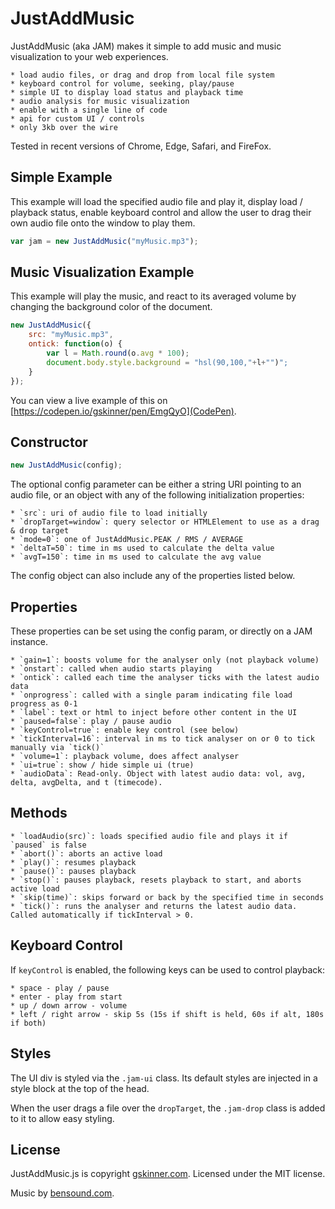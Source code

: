 # JustAddMusic

JustAddMusic (aka JAM) makes it simple to add music and music visualization to your web experiences.

	* load audio files, or drag and drop from local file system
	* keyboard control for volume, seeking, play/pause
	* simple UI to display load status and playback time
	* audio analysis for music visualization
	* enable with a single line of code
	* api for custom UI / controls
	* only 3kb over the wire

Tested in recent versions of Chrome, Edge, Safari, and FireFox.


## Simple Example

This example will load the specified audio file and play it, display load / playback status, enable keyboard control
and allow the user to drag their own audio file onto the window to play them.

```javascript
var jam = new JustAddMusic("myMusic.mp3");
```

## Music Visualization Example

This example will play the music, and react to its averaged volume by changing the background color of the document.

```javascript
new JustAddMusic({
	src: "myMusic.mp3",
	ontick: function(o) {
		var l = Math.round(o.avg * 100);
		document.body.style.background = "hsl(90,100,"+l+"")";
	}
});
```

You can view a live example of this on [https://codepen.io/gskinner/pen/EmgQyO](CodePen).


## Constructor

```javascript
new JustAddMusic(config);
```

The optional config parameter can be either a string URI pointing to an audio file, or an object with any of the following
initialization properties:

	* `src`: uri of audio file to load initially
	* `dropTarget=window`: query selector or HTMLElement to use as a drag & drop target
	* `mode=0`: one of JustAddMusic.PEAK / RMS / AVERAGE
	* `deltaT=50`: time in ms used to calculate the delta value
	* `avgT=150`: time in ms used to calculate the avg value

The config object can also include any of the properties listed below.


## Properties

These properties can be set using the config param, or directly on a JAM instance.

	* `gain=1`: boosts volume for the analyser only (not playback volume)
	* `onstart`: called when audio starts playing
	* `ontick`: called each time the analyser ticks with the latest audio data
	* `onprogress`: called with a single param indicating file load progress as 0-1
	* `label`: text or html to inject before other content in the UI
	* `paused=false`: play / pause audio
	* `keyControl=true`: enable key control (see below)
	* `tickInterval=16`: interval in ms to tick analyser on or 0 to tick manually via `tick()`
	* `volume=1`: playback volume, does affect analyser
	* `ui=true`: show / hide simple ui (true)
	* `audioData`: Read-only. Object with latest audio data: vol, avg, delta, avgDelta, and t (timecode).


## Methods

	* `loadAudio(src)`: loads specified audio file and plays it if `paused` is false
	* `abort()`: aborts an active load
	* `play()`: resumes playback
	* `pause()`: pauses playback
	* `stop()`: pauses playback, resets playback to start, and aborts active load
	* `skip(time)`: skips forward or back by the specified time in seconds
	* `tick()`: runs the analyser and returns the latest audio data. Called automatically if tickInterval > 0.
	

## Keyboard Control

If `keyControl` is enabled, the following keys can be used to control playback:

	* space - play / pause
	* enter - play from start
	* up / down arrow - volume
	* left / right arrow - skip 5s (15s if shift is held, 60s if alt, 180s if both)
	
	
## Styles

The UI div is styled via the `.jam-ui` class. Its default styles are injected in a style block at the top of the head.

When the user drags a file over the `dropTarget`, the `.jam-drop` class is added to it to allow easy styling.

## License

JustAddMusic.js is copyright [gskinner.com](http://gskinner.com). Licensed under the MIT license.

Music by [bensound.com](http://www.bensound.com).